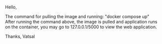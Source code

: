 Hello,

The command for pulling the image and running: "docker compose up"
After running the command above,  the image is pulled and application runs on the container, you may go to 127.0.0.1/5000 to view the web application.

Thanks,
Vatsal